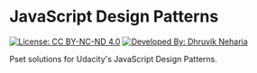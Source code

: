 # JavaScript Design Patterns

[![License: CC BY-NC-ND 4.0](https://img.shields.io/badge/License-CC%20BY--NC--ND%204.0-lightgrey.svg)](https://creativecommons.org/licenses/by-nc-nd/4.0/)
[![Developed By: Dhruvik Neharia](https://img.shields.io/badge/Developed%20By-Dhruvik%20Neharia-red.svg)](http://www.dhruvikneharia.in)

Pset solutions for Udacity's JavaScript Design Patterns.